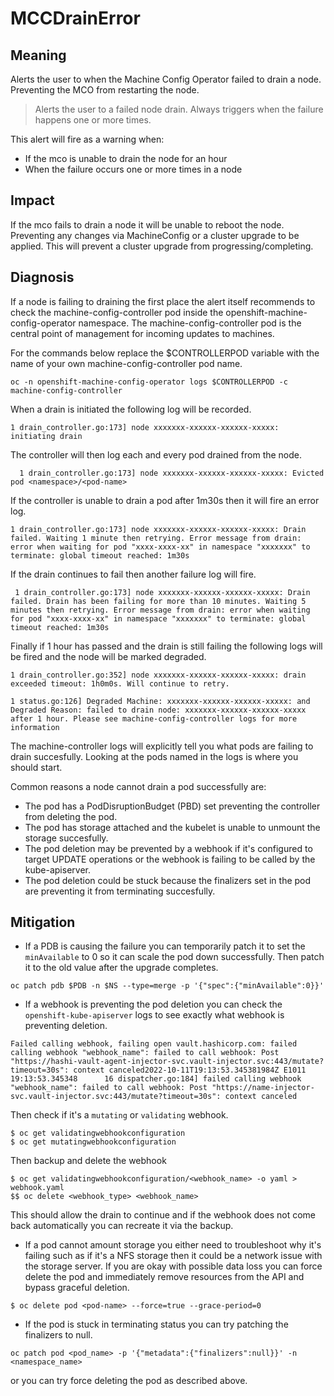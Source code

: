 # MCCDrainError

## Meaning 

Alerts the user to when the Machine Config Operator 
failed to drain a node. Preventing the MCO from restarting 
the node. 

>Alerts the user to a failed node drain. Always triggers when the failure
>happens one or more times.

This alert will fire as a warning when: 

- If the mco is unable to drain the node for an hour
- When the failure occurs one or more times in a node 

## Impact 

If the mco fails to drain a node it will be unable to reboot the node. 
Preventing any changes via MachineConfig or a cluster upgrade to be applied. 
This will prevent a cluster upgrade from progressing/completing.

## Diagnosis 

If a node is failing to draining the first place the alert itself recommends to check the machine-config-controller pod inside the openshift-machine-config-operator namespace. 
The machine-config-controller pod is the central point of management for incoming updates to 
machines.

For the commands below replace the $CONTROLLERPOD variable with the name of your own machine-config-controller pod name. 

```console
oc -n openshift-machine-config-operator logs $CONTROLLERPOD -c machine-config-controller
```

When a drain is initiated the following log will be recorded.

```console
1 drain_controller.go:173] node xxxxxxx-xxxxxx-xxxxxx-xxxxx: initiating drain
```
The controller will then log each and every pod drained from the node. 

```console
  1 drain_controller.go:173] node xxxxxxx-xxxxxx-xxxxxx-xxxxx: Evicted pod <namespace>/<pod-name>
```

If the controller is unable to drain a pod after 1m30s then it will fire an error log.

```console
1 drain_controller.go:173] node xxxxxxx-xxxxxx-xxxxxx-xxxxx: Drain failed. Waiting 1 minute then retrying. Error message from drain: error when waiting for pod "xxxx-xxxx-xx" in namespace "xxxxxxx" to terminate: global timeout reached: 1m30s
```

If the drain continues to fail then another failure log will fire.

```console
 1 drain_controller.go:173] node xxxxxxx-xxxxxx-xxxxxx-xxxxx: Drain failed. Drain has been failing for more than 10 minutes. Waiting 5 minutes then retrying. Error message from drain: error when waiting for pod "xxxx-xxxx-xx" in namespace "xxxxxxx" to terminate: global timeout reached: 1m30s
```

Finally if 1 hour has passed and the drain is still failing the following logs will be fired and the node will be marked degraded.

```console
1 drain_controller.go:352] node xxxxxxx-xxxxxx-xxxxxx-xxxxx: drain exceeded timeout: 1h0m0s. Will continue to retry.
```

```console
1 status.go:126] Degraded Machine: xxxxxxx-xxxxxx-xxxxxx-xxxxx: and Degraded Reason: failed to drain node: xxxxxxx-xxxxxx-xxxxxx-xxxxx after 1 hour. Please see machine-config-controller logs for more information
```

The machine-controller logs will explicitly tell you what pods are failing to drain succesfully. Looking at the pods named in the logs is where you should start. 

Common reasons a node cannot drain a pod successfully are:

- The pod has a PodDisruptionBudget (PBD) set preventing the controller from deleting the pod.
- The pod has storage attached and the kubelet is unable to unmount the storage succesfully.
- The pod deletion may be prevented by a webhook if it's configured to target UPDATE operations or the webhook is failing to be called by the kube-apiserver.
- The pod deletion could be stuck because the finalizers set in the pod are preventing it from terminating succesfully.

## Mitigation 

- If a PDB is causing the failure you can temporarily patch it to set the `minAvailable` to 0 so it can scale the pod down successfully. Then patch it to the old value after the upgrade completes.

```console
oc patch pdb $PDB -n $NS --type=merge -p '{"spec":{"minAvailable":0}}'
```
- If a webhook is preventing the pod deletion you can check the `openshift-kube-apiserver` logs to see exactly what webhook is preventing deletion.

```console
Failed calling webhook, failing open vault.hashicorp.com: failed calling webhook "webhook_name": failed to call webhook: Post "https://hashi-vault-agent-injector-svc.vault-injector.svc:443/mutate?timeout=30s": context canceled2022-10-11T19:13:53.345381984Z E1011 19:13:53.345348      16 dispatcher.go:184] failed calling webhook "webhook_name": failed to call webhook: Post "https://name-injector-svc.vault-injector.svc:443/mutate?timeout=30s": context canceled
```
Then check if it's a `mutating` or `validating` webhook.
```console
$ oc get validatingwebhookconfiguration
$ oc get mutatingwebhookconfiguration
```
Then backup and delete the webhook 
```console
$ oc get validatingwebhookconfiguration/<webhook_name> -o yaml > webhook.yaml
$$ oc delete <webhook_type> <webhook_name>         
```
This should allow the drain to continue and if the webhook does not come back automatically you can recreate it via the backup.

- If a pod cannot amount storage you either need to troubleshoot why it's failing such as if it's a NFS storage then it could be a network issue with the storage server. If you are okay with possible data loss you can force delete the pod and immediately remove resources from the API and bypass graceful deletion. 

```console
$ oc delete pod <pod-name> --force=true --grace-period=0
```
- If the pod is stuck in terminating status you can try patching the finalizers to null.

```console
oc patch pod <pod_name> -p '{"metadata":{"finalizers":null}}' -n <namespace_name>
```
or you can try force deleting the pod as described above. 



